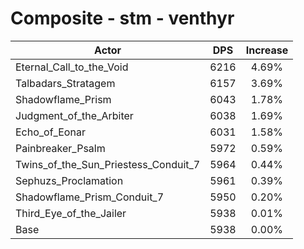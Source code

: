 # Composite - stm - venthyr
| Actor | DPS | Increase |
|---|:---:|:---:|
|Eternal_Call_to_the_Void|6216|4.69%|
|Talbadars_Stratagem|6157|3.69%|
|Shadowflame_Prism|6043|1.78%|
|Judgment_of_the_Arbiter|6038|1.69%|
|Echo_of_Eonar|6031|1.58%|
|Painbreaker_Psalm|5972|0.59%|
|Twins_of_the_Sun_Priestess_Conduit_7|5964|0.44%|
|Sephuzs_Proclamation|5961|0.39%|
|Shadowflame_Prism_Conduit_7|5950|0.20%|
|Third_Eye_of_the_Jailer|5938|0.01%|
|Base|5938|0.00%|
